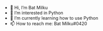 - 👋 Hi, I’m Bat Milku
- 👀 I’m interested in Python
- 🌱 I’m currently learning how to use Python
- 📫 How to reach me: Bat Milku#0420
